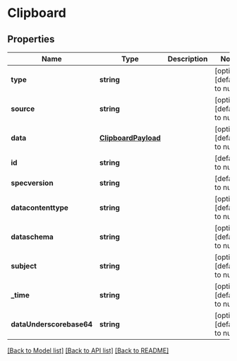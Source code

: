 # Clipboard

## Properties
Name | Type | Description | Notes
------------ | ------------- | ------------- | -------------
**type** | **string** |  | [optional] [default to null]
**source** | **string** |  | [optional] [default to null]
**data** | [**ClipboardPayload**](ClipboardPayload.md) |  | [optional] [default to null]
**id** | **string** |  | [default to null]
**specversion** | **string** |  | [default to null]
**datacontenttype** | **string** |  | [optional] [default to null]
**dataschema** | **string** |  | [optional] [default to null]
**subject** | **string** |  | [optional] [default to null]
**_time** | **string** |  | [optional] [default to null]
**dataUnderscorebase64** | **string** |  | [optional] [default to null]

[[Back to Model list]](../README.md#documentation-for-models) [[Back to API list]](../README.md#documentation-for-api-endpoints) [[Back to README]](../README.md)


